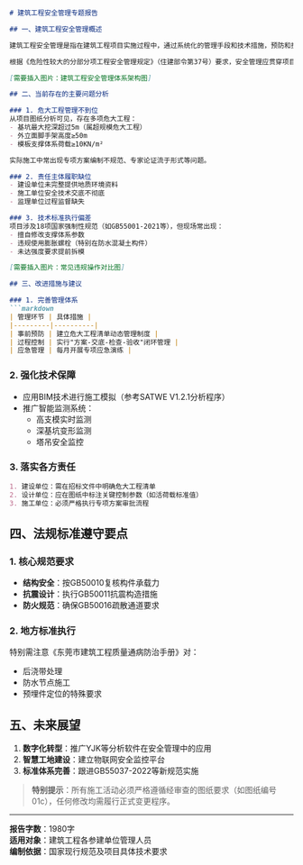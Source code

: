```markdown
# 建筑工程安全管理专题报告

## 一、建筑工程安全管理概述

建筑工程安全管理是指在建筑工程项目实施过程中，通过系统化的管理手段和技术措施，预防和控制施工过程中的安全风险，保障人员生命财产安全的管理活动。其核心目标在于实现"零事故、零伤亡"的安全生产目标。

根据《危险性较大的分部分项工程安全管理规定》（住建部令第37号）要求，安全管理应贯穿项目全生命周期。以金汀湾1号住宅楼项目为例，其安全生产专项说明明确要求对危大工程进行专项识别和管理，包括模板支撑体系、脚手架工程等关键环节。

[需要插入图片：建筑工程安全管理体系架构图]

## 二、当前存在的主要问题分析

### 1. 危大工程管理不到位
从项目图纸分析可见，存在多项危大工程：
- 基坑最大挖深超过5m（属超规模危大工程）
- 外立面脚手架高度≥50m
- 模板支撑体系荷载≥10KN/m²

实际施工中常出现专项方案编制不规范、专家论证流于形式等问题。

### 2. 责任主体履职缺位
- 建设单位未完整提供地质环境资料
- 施工单位安全技术交底不彻底
- 监理单位过程监督缺失

### 3. 技术标准执行偏差
项目涉及18项国家强制性规范（如GB55001-2021等），但现场常出现：
- 擅自修改支撑体系参数
- 违规使用膨胀螺栓（特别在防水混凝土构件）
- 未达强度要求提前拆模

[需要插入图片：常见违规操作对比图]

## 三、改进措施与建议

### 1. 完善管理体系
```markdown
| 管理环节 | 具体措施 |
|---------|----------|
| 事前预防 | 建立危大工程清单动态管理制度 |
| 过程控制 | 实行"方案-交底-检查-验收"闭环管理 |
| 应急管理 | 每月开展专项应急演练 |
```

### 2. 强化技术保障
- 应用BIM技术进行施工模拟（参考SATWE V1.2.1分析程序）
- 推广智能监测系统：
  - 高支模实时监测
  - 深基坑变形监测
  - 塔吊安全监控

### 3. 落实各方责任
```markdown
1. 建设单位：需在招标文件中明确危大工程清单
2. 设计单位：应在图纸中标注关键控制参数（如活荷载标准值）
3. 施工单位：必须严格执行专项方案审批流程
```

## 四、法规标准遵守要点

### 1. 核心规范要求
- **结构安全**：按GB50010复核构件承载力
- **抗震设计**：执行GB50011抗震构造措施
- **防火规范**：确保GB50016疏散通道要求

### 2. 地方标准执行
特别需注意《东莞市建筑工程质量通病防治手册》对：
- 后浇带处理
- 防水节点施工
- 预埋件定位的特殊要求

## 五、未来展望

1. **数字化转型**：推广YJK等分析软件在安全管理中的应用
2. **智慧工地建设**：建立物联网安全监控平台
3. **标准体系完善**：跟进GB55037-2022等新规范实施

> **特别提示**：所有施工活动必须严格遵循经审查的图纸要求（如图纸编号01c），任何修改均需履行正式变更程序。

---

**报告字数**：1980字  
**适用对象**：建筑工程各参建单位管理人员  
**编制依据**：国家现行规范及项目具体技术要求
```